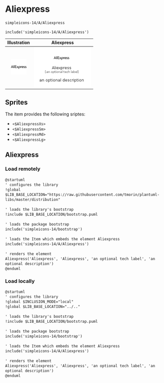 # Aliexpress


```text
simpleicons-14/A/Aliexpress
```

```text
include('simpleicons-14/A/Aliexpress')
```



| Illustration | Aliexpress |
| :---: | :---: |
| ![illustration for Illustration](../../simpleicons-14/A/Aliexpress.png) | ![illustration for Aliexpress](../../simpleicons-14/A/Aliexpress.Local.png) |



## Sprites
The item provides the following sriptes:

- `<$AliexpressXs>`
- `<$AliexpressSm>`
- `<$AliexpressMd>`
- `<$AliexpressLg>`





## Aliexpress

### Load remotely
```plantuml
@startuml
' configures the library
!global $LIB_BASE_LOCATION="https://raw.githubusercontent.com/tmorin/plantuml-libs/master/distribution"

' loads the library's bootstrap
!include $LIB_BASE_LOCATION/bootstrap.puml

' loads the package bootstrap
include('simpleicons-14/bootstrap')

' loads the Item which embeds the element Aliexpress
include('simpleicons-14/A/Aliexpress')

' renders the element
Aliexpress('Aliexpress', 'Aliexpress', 'an optional tech label', 'an optional description')
@enduml
```

### Load locally
```plantuml
@startuml
' configures the library
!global $INCLUSION_MODE="local"
!global $LIB_BASE_LOCATION="../.."

' loads the library's bootstrap
!include $LIB_BASE_LOCATION/bootstrap.puml

' loads the package bootstrap
include('simpleicons-14/bootstrap')

' loads the Item which embeds the element Aliexpress
include('simpleicons-14/A/Aliexpress')

' renders the element
Aliexpress('Aliexpress', 'Aliexpress', 'an optional tech label', 'an optional description')
@enduml
```

